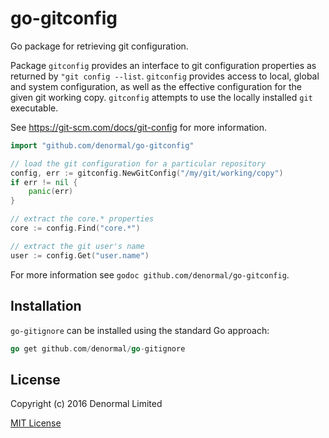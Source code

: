 # go-gitconfig

Go package for retrieving git configuration.

Package `gitconfig` provides an interface to git configuration properties
as returned by `"git config --list`. `gitconfig` provides access to local,
global and system configuration, as well as the effective configuration
for the given git working copy. `gitconfig` attempts to use the locally
installed `git` executable.

See https://git-scm.com/docs/git-config for more information.

```go
import "github.com/denormal/go-gitconfig"

// load the git configuration for a particular repository
config, err := gitconfig.NewGitConfig("/my/git/working/copy")
if err != nil {
    panic(err)
}

// extract the core.* properties
core := config.Find("core.*")

// extract the git user's name
user := config.Get("user.name")
```

For more information see `godoc github.com/denormal/go-gitconfig`.

## Installation

`go-gitignore` can be installed using the standard Go approach:

```go
go get github.com/denormal/go-gitignore
```

## License

Copyright (c) 2016 Denormal Limited

[MIT License](LICENSE)
